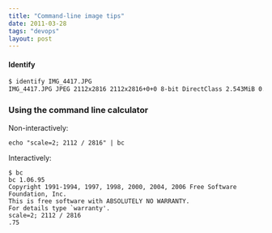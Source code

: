 ```yaml
---
title: "Command-line image tips"
date: 2011-03-28
tags: "devops"
layout: post
---
```


#### Identify
```bash
$ identify IMG_4417.JPG
IMG_4417.JPG JPEG 2112x2816 2112x2816+0+0 8-bit DirectClass 2.543MiB 0.000u 0:00.000
```

### Using the command line calculator

Non-interactively:

```
echo "scale=2; 2112 / 2816" | bc
```

Interactively:

```
$ bc
bc 1.06.95
Copyright 1991-1994, 1997, 1998, 2000, 2004, 2006 Free Software Foundation, Inc.
This is free software with ABSOLUTELY NO WARRANTY.
For details type `warranty'.
scale=2; 2112 / 2816
.75
```
